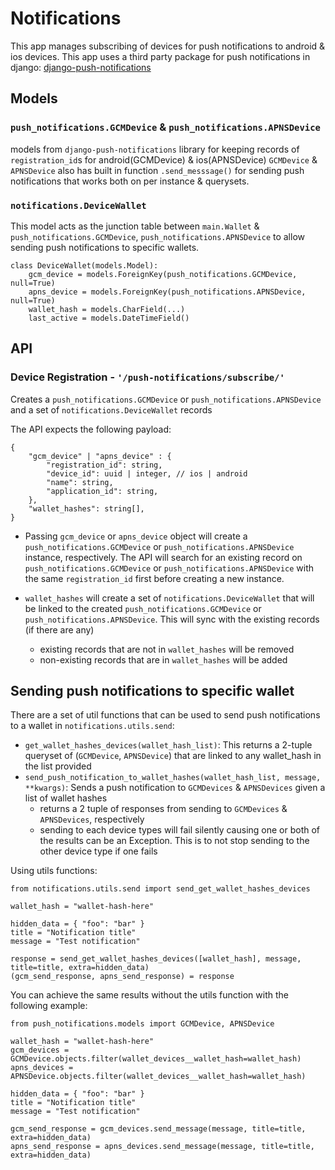 # Notifications
This app manages subscribing of devices for push notifications to android & ios devices. This app uses a third party package for push notifications in django: [django-push-notifications](https://github.com/jazzband/django-push-notifications/)

## Models
### `push_notifications.GCMDevice` & `push_notifications.APNSDevice`
models from `django-push-notifications` library for keeping records of `registration_id`s for android(GCMDevice) & ios(APNSDevice)
`GCMDevice` & `APNSDevice` also has built in function `.send_messsage()` for sending push notifications that works both on per instance & querysets.

### `notifications.DeviceWallet`
This model acts as the junction table between `main.Wallet` & `push_notifications.GCMDevice`, `push_notifications.APNSDevice` to allow sending push notifications to specific wallets.
```
class DeviceWallet(models.Model):
    gcm_device = models.ForeignKey(push_notifications.GCMDevice, null=True)
    apns_device = models.ForeignKey(push_notifications.APNSDevice, null=True)
    wallet_hash = models.CharField(...)
    last_active = models.DateTimeField()
```

## API
### Device Registration - `'/push-notifications/subscribe/'`
Creates a `push_notifications.GCMDevice` or `push_notifications.APNSDevice` and a set of `notifications.DeviceWallet` records

The API expects the following payload:
```
{
    "gcm_device" | "apns_device" : {
        "registration_id": string,
        "device_id": uuid | integer, // ios | android
        "name": string,
        "application_id": string,
    },
    "wallet_hashes": string[],
}
```
- Passing `gcm_device` or `apns_device` object will create a `push_notifications.GCMDevice` or `push_notifications.APNSDevice` instance, respectively. The API will search for an existing record on `push_notifications.GCMDevice` or `push_notifications.APNSDevice` with the same `registration_id` first before creating a new instance.

- `wallet_hashes` will create a set of `notifications.DeviceWallet` that will be linked to the created `push_notifications.GCMDevice` or `push_notifications.APNSDevice`. This will sync with the existing records (if there are any)
  - existing records that are not in `wallet_hashes` will be removed
  - non-existing records that are in `wallet_hashes` will be added


## Sending push notifications to specific wallet
There are a set of util functions that can be used to send push notifications to a wallet in `notifications.utils.send`:
  - `get_wallet_hashes_devices(wallet_hash_list)`: This returns a 2-tuple queryset of (`GCMDevice`, `APNSDevice`) that are linked to any wallet_hash in the list provided
  - `send_push_notification_to_wallet_hashes(wallet_hash_list, message, **kwargs)`: Sends a push notification to `GCMDevices` & `APNSDevices` given a list of wallet hashes
    - returns a 2 tuple of responses from sending to `GCMDevices` & `APNSDevices`, respectively
    - sending to each device types will fail silently causing one or both of the results can be an Exception. This is to not stop sending to the other device type if one fails

Using utils functions:
```
from notifications.utils.send import send_get_wallet_hashes_devices

wallet_hash = "wallet-hash-here"

hidden_data = { "foo": "bar" }
title = "Notification title"
message = "Test notification"

response = send_get_wallet_hashes_devices([wallet_hash], message, title=title, extra=hidden_data)
(gcm_send_response, apns_send_response) = response
```

You can achieve the same results without the utils function with the following example:
```
from push_notifications.models import GCMDevice, APNSDevice

wallet_hash = "wallet-hash-here"
gcm_devices = GCMDevice.objects.filter(wallet_devices__wallet_hash=wallet_hash)
apns_devices = APNSDevice.objects.filter(wallet_devices__wallet_hash=wallet_hash)

hidden_data = { "foo": "bar" }
title = "Notification title"
message = "Test notification"

gcm_send_response = gcm_devices.send_message(message, title=title, extra=hidden_data)
apns_send_response = apns_devices.send_message(message, title=title, extra=hidden_data)
```
